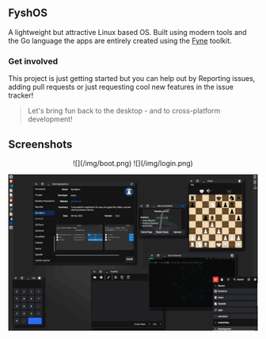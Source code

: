 ---
---

## FyshOS

A lightweight but attractive Linux based OS.
Built using modern tools and the Go language the apps are entirely created using the [Fyne](https://fyne.io) toolkit.

### Get involved

This project is just getting started but you can help out by 
Reporting issues, adding pull requests or just requesting cool new features in the issue tracker!

> Let's bring fun back to the desktop - and to cross-platform development!

## Screenshots

<div style="text-align: center" markdown="1">
![](/img/boot.png)
![](/img/login.png)

![](/img/desktop.png)
</div>

